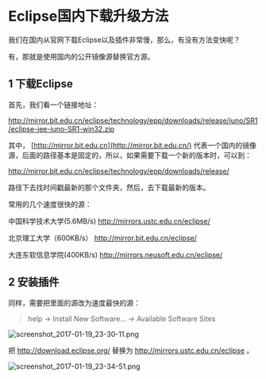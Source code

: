 # Eclipse国内下载升级方法



我们在国内从官网下载Eclipse以及插件非常慢，那么，有没有方法变快呢？

有，那就是使用国内的公开镜像源替换官方源。

## 1 下载Eclipse

首先，我们看一个链接地址：

<http://mirror.bit.edu.cn/eclipse/technology/epp/downloads/release/juno/SR1/eclipse-jee-juno-SR1-win32.zip>

其中， [http://mirror.bit.edu.cn](http://mirror.bit.edu.cn/) 代表一个国内的镜像源，后面的路径基本是固定的，所以，如果需要下载一个新的版本时，可以到：

<http://mirror.bit.edu.cn/eclipse/technology/epp/downloads/release/>

路径下去找时间戳最新的那个文件夹，然后，去下载最新的版本。

常用的几个速度很快的源：

中国科学技术大学(5.6MB/s) <http://mirrors.ustc.edu.cn/eclipse/>

北京理工大学（600KB/s） <http://mirror.bit.edu.cn/eclipse/>

大连东软信息学院(400KB/s) <http://mirrors.neusoft.edu.cn/eclipse/>

## 2 安装插件

同样，需要把里面的源改为速度最快的源：

> help -> Install New Software… -> Available Software Sites

![screenshot_2017-01-19_23-30-11.png](https://images2015.cnblogs.com/blog/717724/201701/717724-20170119235841140-1784404819.jpg)

把 <http://download.eclipse.org/> 替换为 <http://mirrors.ustc.edu.cn/eclipse> 。

![screenshot_2017-01-19_23-34-51.png](https://images2015.cnblogs.com/blog/717724/201701/717724-20170119235841468-1234070040.jpg)